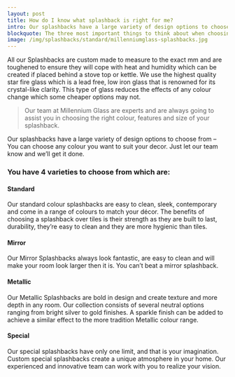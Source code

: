 ```yaml
---
layout: post
title: How do I know what splashback is right for me? 
intro: Our splashbacks have a large variety of design options to choose from and our team can assist you in choosing the right colour, features and size of your splashback.
blockquote: The three most important things to think about when choosing the right splashback for you are Design, Quality and Fit .
image: /img/splashbacks/standard/millenniumglass-splashbacks.jpg
---
```

All our Splashbacks are custom made to measure to the exact mm and are toughened to ensure they will cope with heat and humidity which can be created if placed behind a stove top or kettle. We use the highest quality star fire glass which is a lead free, low iron glass that is renowned for its crystal-like clarity. This type of glass reduces the effects of any colour change which some cheaper options may not. 

> Our team at Millennium Glass are experts and are always going to assist you in choosing the right colour, features and size of your splashback.

Our splashbacks have a large variety of design options to choose from – You can choose any colour you want to suit your decor. Just let our team know and we’ll get it done.

### You have 4 varieties to choose from which are:

#### Standard
Our standard colour splashbacks are easy to clean, sleek, contemporary and come in a range of colours to match your décor. The benefits of choosing a splashback over tiles is their strength as they are built to last, durability, they’re easy to clean and they are more hygienic than tiles.

#### Mirror 
Our Mirror Splashbacks always look fantastic, are easy to clean and will make your room look larger then it is. You can’t beat a mirror splashback.

#### Metallic 
Our Metallic Splashbacks are bold in design and create texture and more depth in any room. Our collection consists of several neutral options ranging from bright silver to gold finishes. A sparkle finish can be added to achieve a similar effect to the more tradition Metallic colour range.

#### Special 
Our special splashbacks have only one limit, and that is your imagination. Custom special splashbacks create a unique atmosphere in your home. Our experienced and innovative team can work with you to realize your vision.

                        
